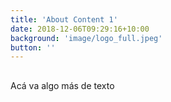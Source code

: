 ```yaml
---
title: 'About Content 1'
date: 2018-12-06T09:29:16+10:00
background: 'image/logo_full.jpeg'
button: ''
---
```


## 

Acá va algo más de texto
